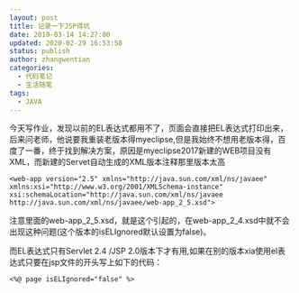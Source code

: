 ```yaml
---
layout: post
title: 记录一下JSP得坑
date: 2019-03-14 14:27:00
updated: 2020-02-29 16:53:58
status: publish
author: zhangwentian
categories: 
  - 代码笔记
  - 生活随笔
tags: 
  - JAVA
---
```



今天写作业，发现以前的EL表达式都用不了，页面会直接把EL表达式打印出来，后来问老师，他说要我重装老版本得myeclipse,但是我始终不想用老版本得，百度了一番，终于找到解决方案，原因是myeclipse2017新建的WEB项目没有XML，而新建的Servet自动生成的XML版本注释那里版本太高

    <web-app version="2.5" xmlns="http://java.sun.com/xml/ns/javaee" xmlns:xsi="http://www.w3.org/2001/XMLSchema-instance" xsi:schemaLocation="http://java.sun.com/xml/ns/javaee http://java.sun.com/xml/ns/javaee/web-app_2_5.xsd"> 

注意里面的web-app_2_5.xsd，就是这个引起的，在web-app_2_4.xsd中就不会出现这种问题(这个版本的isELIgnored默认设置为false)。

而EL表达式只有Servlet 2.4 /JSP 2.0版本下才有用,如果在别的版本xia使用el表达式只要在jsp文件的开头写上如下的代码：

    <%@ page isELIgnored="false" %>